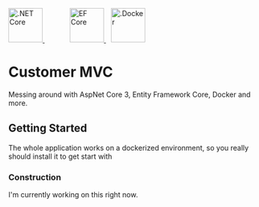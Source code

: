 <a href="https://docs.microsoft.com/pt-br/dotnet/core/"><img src="https://upload.wikimedia.org/wikipedia/commons/thumb/e/ee/.NET_Core_Logo.svg/1200px-.NET_Core_Logo.svg.png" title=".NET Core example" alt=".NET Core" width=68 height=68> </a> <a href="https://docs.microsoft.com/pt-br/ef/core/"><img src="https://encrypted-tbn0.gstatic.com/images?q=tbn%3AANd9GcT_f1IygAU5lPifFSrho8mme_2bkcJgUSwbfWIkg_4Bwe-tHwmK" title="EF Core" alt="EF Core" width=68 height=68 style="margin: 0px 0px 0px 50px"> </a> <a href="https://www.docker.com/"><img src="https://www.docker.com/sites/default/files/d8/2019-07/vertical-logo-monochromatic.png" title="Docker" alt=".Docker" width=68 height=68 style="margin: 0px 0px 0px 10px"> </a>

# Customer MVC

Messing around with AspNet Core 3, Entity Framework Core, Docker and more.

## Getting Started

The whole application works on a dockerized environment, so you really should install it to get start with

### Construction

I'm currently working on this right now.
